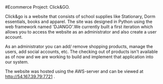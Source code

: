 #Ecommerce Project: Click&GO. 

Click&go is a website that consists of school supplies like Stationary, Dorm essentials, books and apparel. The site was designed in Python using the web framework named 'DJANGO'.We currently built a first iteration which allows you to access the website as an administrator and also create a user account.

As an administrator you can add/ remove shopping products, manage the users, add social accounts, etc. The checking out of products isn't available as of now and we are working to build and implement that application into our system.

The website was hosted using the AWS-server and can be viewed at http://54.167.39.79:7721 .
